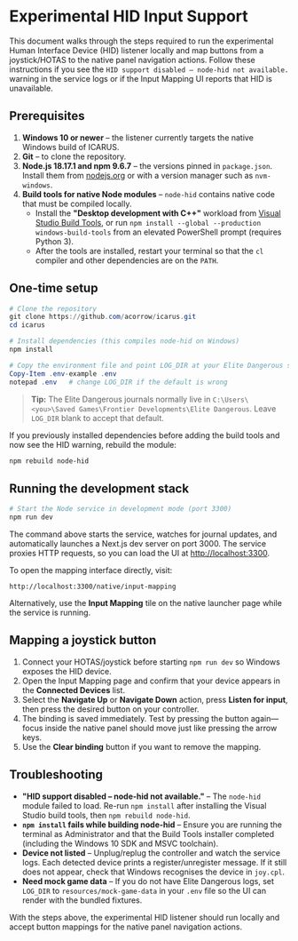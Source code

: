 # Experimental HID Input Support

This document walks through the steps required to run the experimental Human Interface Device (HID) listener locally and map buttons from a joystick/HOTAS to the native panel navigation actions. Follow these instructions if you see the `HID support disabled – node-hid not available.` warning in the service logs or if the Input Mapping UI reports that HID is unavailable.

## Prerequisites

1. **Windows 10 or newer** – the listener currently targets the native Windows build of ICARUS.
2. **Git** – to clone the repository.
3. **Node.js 18.17.1 and npm 9.6.7** – the versions pinned in `package.json`. Install them from [nodejs.org](https://nodejs.org/) or with a version manager such as `nvm-windows`.
4. **Build tools for native Node modules** – `node-hid` contains native code that must be compiled locally.
   - Install the **"Desktop development with C++"** workload from [Visual Studio Build Tools](https://visualstudio.microsoft.com/visual-cpp-build-tools/), or run `npm install --global --production windows-build-tools` from an elevated PowerShell prompt (requires Python 3).
   - After the tools are installed, restart your terminal so that the `cl` compiler and other dependencies are on the `PATH`.

## One-time setup

```powershell
# Clone the repository
git clone https://github.com/acorrow/icarus.git
cd icarus

# Install dependencies (this compiles node-hid on Windows)
npm install

# Copy the environment file and point LOG_DIR at your Elite Dangerous save folder
Copy-Item .env-example .env
notepad .env   # change LOG_DIR if the default is wrong
```

> **Tip:** The Elite Dangerous journals normally live in `C:\Users\<you>\Saved Games\Frontier Developments\Elite Dangerous`. Leave `LOG_DIR` blank to accept that default.

If you previously installed dependencies before adding the build tools and now see the HID warning, rebuild the module:

```powershell
npm rebuild node-hid
```

## Running the development stack

```powershell
# Start the Node service in development mode (port 3300)
npm run dev
```

The command above starts the service, watches for journal updates, and automatically launches a Next.js dev server on port 3000. The service proxies HTTP requests, so you can load the UI at [http://localhost:3300](http://localhost:3300).

To open the mapping interface directly, visit:

```
http://localhost:3300/native/input-mapping
```

Alternatively, use the **Input Mapping** tile on the native launcher page while the service is running.

## Mapping a joystick button

1. Connect your HOTAS/joystick before starting `npm run dev` so Windows exposes the HID device.
2. Open the Input Mapping page and confirm that your device appears in the **Connected Devices** list.
3. Select the **Navigate Up** or **Navigate Down** action, press **Listen for input**, then press the desired button on your controller.
4. The binding is saved immediately. Test by pressing the button again—focus inside the native panel should move just like pressing the arrow keys.
5. Use the **Clear binding** button if you want to remove the mapping.

## Troubleshooting

- **"HID support disabled – node-hid not available."** – The `node-hid` module failed to load. Re-run `npm install` after installing the Visual Studio build tools, then `npm rebuild node-hid`.
- **`npm install` fails while building node-hid** – Ensure you are running the terminal as Administrator and that the Build Tools installer completed (including the Windows 10 SDK and MSVC toolchain).
- **Device not listed** – Unplug/replug the controller and watch the service logs. Each detected device prints a register/unregister message. If it still does not appear, check that Windows recognises the device in `joy.cpl`.
- **Need mock game data** – If you do not have Elite Dangerous logs, set `LOG_DIR` to `resources/mock-game-data` in your `.env` file so the UI can render with the bundled fixtures.

With the steps above, the experimental HID listener should run locally and accept button mappings for the native panel navigation actions.
